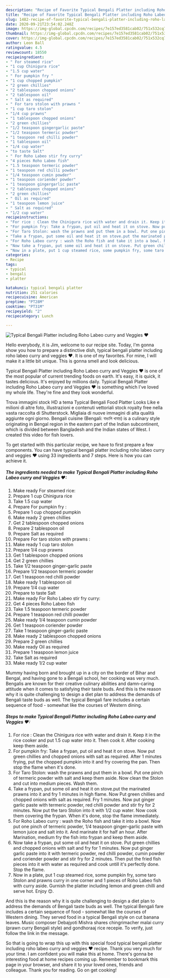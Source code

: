 ```yaml
---
description: "Recipe of Favorite Typical Bengali Platter including Roho Labeo curry and Veggies ♥"
title: "Recipe of Favorite Typical Bengali Platter including Roho Labeo curry and Veggies ♥"
slug: 1482-recipe-of-favorite-typical-bengali-platter-including-roho-labeo-curry-and-veggies
date: 2020-09-21T23:54:02.248Z
image: https://img-global.cpcdn.com/recipes/7e157ed3581cab02/751x532cq70/typical-bengali-platter-including-roho-labeo-curry-and-veggies-♥-recipe-main-photo.jpg
thumbnail: https://img-global.cpcdn.com/recipes/7e157ed3581cab02/751x532cq70/typical-bengali-platter-including-roho-labeo-curry-and-veggies-♥-recipe-main-photo.jpg
cover: https://img-global.cpcdn.com/recipes/7e157ed3581cab02/751x532cq70/typical-bengali-platter-including-roho-labeo-curry-and-veggies-♥-recipe-main-photo.jpg
author: Leon Ball
ratingvalue: 4.5
reviewcount: 18550
recipeingredient:
- " For steamed rice"
- "1 cup Chinigura rice"
- "1.5 cup water"
- " For pumpkin fry "
- "1 cup chopped pumpkin"
- "2 green chillies"
- "2 tablespoon chopped onions"
- "2 tablespoon oil"
- " Salt as required"
- " For taro stolon with prawns "
- "1 cup taro stolon"
- "1/4 cup prawns"
- "1 tablespoon chopped onions"
- "2 green chillies"
- "1/2 teaspoon gingergarlic paste"
- "1/2 teaspoon termeric powder"
- "1 teaspoon red chilli powder"
- "1 tablespoon oil"
- "1/4 cup water"
- "to taste Salt"
- " For Roho Labeo stir fry curry"
- "4 pieces Roho Labeo fish"
- "1.5 teaspoon termeric powder"
- "1 teaspoon red chilli powder"
- "1/4 teaspoon cumin powder"
- "1 teaspoon coriender powder"
- "1 teaspoon gingergarlic paste"
- "2 tablespoon chopped onions"
- "2 green chillies"
- " Oil as required"
- "1 teaspoon lemon juice"
- " Salt as required"
- "1/2 cup water"
recipeinstructions:
- "For rice : Clean the Chinigura rice with water and drain it. Keep it in the rice cooker and put 1.5 cup water into it. Then cook it. After cooking keep them aside."
- "For pumpkin fry: Take a frypan, put oil and heat it on stove. Now put green chillies and chopped onions with salt as required. After 1 minutes frying, put the chopped pumpkin into it and fry covering the pan. Then stop the flame when it&#39;s done."
- "For Taro Stolon: wash the prawns and put them in a bowl. Put one pinch of termeric powder with salt and keep them aside. Now clean the Stolon and cut into medium pieces. Wash them."
- "Take a frypan, put some oil and heat it on stove.put the marinated prawns into it and fry 1 minutes in high flame. Now Put green chillies and chopped onions with salt as required. Fry 1 minutes. Now put ginger garlic paste with termeric powder, red chilli powder and stir fry for 2 minutes. Now put the taro Stolon into it with 1/2 cup water. Now cook them covering the frypan. When it&#39;s done, stop the flame immediately."
- "For Roho Labeo curry : wash the Roho fish and take it into a bowl. Now put one pinch of termeric powder, 1/4 teaspoon ginger-garlic paste with lemon juice and salt into it. And marinate it for half an hour. After Marination, medium fry the fish into frypan and keep them aside."
- "Now take a frypan, put some oil and heat it on stove. Put green chillies and chopped onions with salt and fry for 1 minutes. Now put ginger garlic paste into it with termeric powder, red chilli powder, cumin powder and coriender powder and stir fry for 2 minutes. Then put the fried fish pieces into it with water as required and cook untill it&#39;s perfectly done. Stop the flame."
- "Now in a plate, put 1 cup steamed rice, some pumpkin fry, some taro Stolon and prawns curry in one corner and 1 pieces of Roho Labeo fish with curry aside. Gurnish the platter including lemon and green chilli and serve hot. Enjoy 😊."
categories:
- Recipe
tags:
- typical
- bengali
- platter

katakunci: typical bengali platter 
nutrition: 251 calories
recipecuisine: American
preptime: "PT28M"
cooktime: "PT31M"
recipeyield: "2"
recipecategory: Lunch

---
```



![Typical Bengali Platter including Roho Labeo curry and Veggies ♥](https://img-global.cpcdn.com/recipes/7e157ed3581cab02/751x532cq70/typical-bengali-platter-including-roho-labeo-curry-and-veggies-♥-recipe-main-photo.jpg)

Hello everybody, it is Jim, welcome to our recipe site. Today, I'm gonna show you how to prepare a distinctive dish, typical bengali platter including roho labeo curry and veggies ♥. It is one of my favorites. For mine, I will make it a little bit unique. This is gonna smell and look delicious.

Typical Bengali Platter including Roho Labeo curry and Veggies ♥ is one of the most popular of current trending foods on earth. It's easy, it is quick, it tastes delicious. It's enjoyed by millions daily. Typical Bengali Platter including Roho Labeo curry and Veggies ♥ is something which I've loved my whole life. They're fine and they look wonderful.

Trova immagini stock HD a tema Typical Bengali Food Platter Looks Like e milioni di altre foto, illustrazioni e contenuti vettoriali stock royalty free nella vasta raccolta di Shutterstock. Migliaia di nuove immagini di alta qualità aggiunte ogni giorno. Bengali cuisine (Bengali: বাঙালি খাবার) is a culinary style originating in Bengal region in the eastern part of the Indian subcontinent, which is divided between Bangladesh and the Indian states of West. I created this video for fish lovers.


To get started with this particular recipe, we have to first prepare a few components. You can have typical bengali platter including roho labeo curry and veggies ♥ using 33 ingredients and 7 steps. Here is how you can achieve it.

<!--inarticleads1-->

##### The ingredients needed to make Typical Bengali Platter including Roho Labeo curry and Veggies ♥:

1. Make ready  For steamed rice:
1. Prepare 1 cup Chinigura rice
1. Take 1.5 cup water
1. Prepare  For pumpkin fry :
1. Prepare 1 cup chopped pumpkin
1. Make ready 2 green chillies
1. Get 2 tablespoon chopped onions
1. Prepare 2 tablespoon oil
1. Prepare  Salt as required
1. Prepare  For taro stolon with prawns :
1. Make ready 1 cup taro stolon
1. Prepare 1/4 cup prawns
1. Get 1 tablespoon chopped onions
1. Get 2 green chillies
1. Take 1/2 teaspoon ginger-garlic paste
1. Prepare 1/2 teaspoon termeric powder
1. Get 1 teaspoon red chilli powder
1. Make ready 1 tablespoon oil
1. Prepare 1/4 cup water
1. Prepare to taste Salt
1. Make ready  For Roho Labeo stir fry curry:
1. Get 4 pieces Roho Labeo fish
1. Take 1.5 teaspoon termeric powder
1. Prepare 1 teaspoon red chilli powder
1. Make ready 1/4 teaspoon cumin powder
1. Get 1 teaspoon coriender powder
1. Take 1 teaspoon ginger-garlic paste
1. Make ready 2 tablespoon chopped onions
1. Prepare 2 green chillies
1. Make ready  Oil as required
1. Prepare 1 teaspoon lemon juice
1. Take  Salt as required
1. Make ready 1/2 cup water


Mummy having born and brought up in a city on the border of Bihar and Bengal, and having gone to a Bengali school, her cooking was very much. Bengalis are known for their creative culinary abilities and damn-caring attitude when it comes to satisfying their taste buds. And this is the reason why it is quite challenging to design a diet plan to address the demands of Bengali taste buds as well. The typical Bengali fare includes a certain sequence of food - somewhat like the courses of Western dining. 

<!--inarticleads2-->

##### Steps to make Typical Bengali Platter including Roho Labeo curry and Veggies ♥:

1. For rice : Clean the Chinigura rice with water and drain it. Keep it in the rice cooker and put 1.5 cup water into it. Then cook it. After cooking keep them aside.
1. For pumpkin fry: Take a frypan, put oil and heat it on stove. Now put green chillies and chopped onions with salt as required. After 1 minutes frying, put the chopped pumpkin into it and fry covering the pan. Then stop the flame when it&#39;s done.
1. For Taro Stolon: wash the prawns and put them in a bowl. Put one pinch of termeric powder with salt and keep them aside. Now clean the Stolon and cut into medium pieces. Wash them.
1. Take a frypan, put some oil and heat it on stove.put the marinated prawns into it and fry 1 minutes in high flame. Now Put green chillies and chopped onions with salt as required. Fry 1 minutes. Now put ginger garlic paste with termeric powder, red chilli powder and stir fry for 2 minutes. Now put the taro Stolon into it with 1/2 cup water. Now cook them covering the frypan. When it&#39;s done, stop the flame immediately.
1. For Roho Labeo curry : wash the Roho fish and take it into a bowl. Now put one pinch of termeric powder, 1/4 teaspoon ginger-garlic paste with lemon juice and salt into it. And marinate it for half an hour. After Marination, medium fry the fish into frypan and keep them aside.
1. Now take a frypan, put some oil and heat it on stove. Put green chillies and chopped onions with salt and fry for 1 minutes. Now put ginger garlic paste into it with termeric powder, red chilli powder, cumin powder and coriender powder and stir fry for 2 minutes. Then put the fried fish pieces into it with water as required and cook untill it&#39;s perfectly done. Stop the flame.
1. Now in a plate, put 1 cup steamed rice, some pumpkin fry, some taro Stolon and prawns curry in one corner and 1 pieces of Roho Labeo fish with curry aside. Gurnish the platter including lemon and green chilli and serve hot. Enjoy 😊.


And this is the reason why it is quite challenging to design a diet plan to address the demands of Bengali taste buds as well. The typical Bengali fare includes a certain sequence of food - somewhat like the courses of Western dining. They served food in a typical Bengali style on cut banana leaves. Music composer Debajyoti Mishra shares chingrimacher malai curry (prawn curry Bengali style) and gondhoraaj rice recepie. To verify, just follow the link in the message. 

So that is going to wrap this up with this special food typical bengali platter including roho labeo curry and veggies ♥ recipe. Thank you very much for your time. I am confident you will make this at home. There's gonna be interesting food at home recipes coming up. Remember to bookmark this page in your browser, and share it to your loved ones, friends and colleague. Thank you for reading. Go on get cooking!
